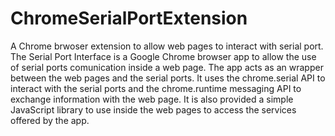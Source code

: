 # ChromeSerialPortExtension
A Chrome brwoser extension to allow web pages to interact with serial port.
The Serial Port Interface is a Google Chrome browser app to allow the use of serial ports comunication inside a web page.
The app acts as an wrapper between the web pages and the serial ports.
It uses the chrome.serial API to interact with the serial ports and the chrome.runtime messaging API to exchange information with the web page.
It is also provided a simple JavaScript library to use inside the web pages to access the services offered by the app.
